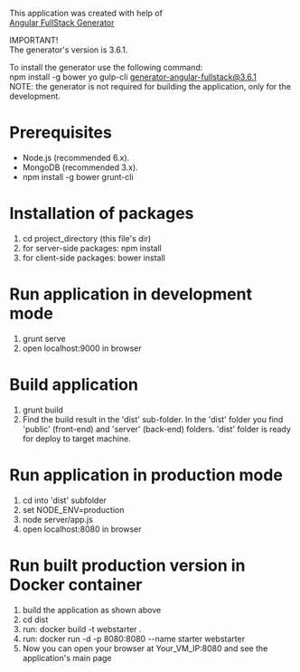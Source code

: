 ﻿This application was created with help of  
[Angular FullStack Generator](https://github.com/angular-fullstack/generator-angular-fullstack)  

IMPORTANT!  
The generator's version is 3.6.1.  

To install the generator use the following command:  
npm install -g bower yo gulp-cli generator-angular-fullstack@3.6.1  
NOTE: the generator is not required for building the application, only for the development.


# Prerequisites

  * Node.js (recommended 6.x).
  * MongoDB (recommended 3.x).
  * npm install -g bower grunt-cli


# Installation of packages

  1. cd project_directory (this file's dir)
  2. for server-side packages: npm install
  3. for client-side packages: bower install


# Run application in development mode

  1. grunt serve
  2. open localhost:9000 in browser
  

# Build application

  1. grunt build
  2. Find the build result in the 'dist' sub-folder. In the 'dist' folder you find 'public' (front-end) and 'server' (back-end) folders. 'dist' folder is ready for deploy to target machine.


# Run application in production mode

  1. cd into 'dist' subfolder
  2. set NODE_ENV=production
  3. node server/app.js
  4. open localhost:8080 in browser

# Run built production version in Docker container

  1. build the application as shown above
  2. cd dist
  3. run: docker build -t webstarter .
  4. run: docker run -d -p 8080:8080 --name starter webstarter
  5. Now you can open your browser at Your_VM_IP:8080 and see the application's main page
